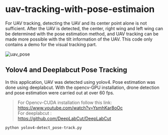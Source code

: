 # uav-tracking-with-pose-estimaion
For UAV tracking, detecting the UAV and its center point alone is not sufficient. After the UAV is detected, the center, right wing and left wing can be determined with the pose estimation method, and UAV tracking can be made more possible with the tilt information of the UAV. This code only contains a demo for the visual tracking part.

![uav_pose](https://github.com/KARAASLAN-AI/uav-tracking-with-pose-estimaion/blob/main/images/Untitled%20(2).gif)

##  Yolov4 and Deeplabcut Pose Tracking

In this application, UAV was detected using yolov4. Pose estimation was done using deeplabcut. With the opencv-GPU installation, drone detection and pose estimation were carried out at over 60 fps.

> For Opencv-CUDA installation follow this link: <br/>
https://www.youtube.com/watch?v=YsmhKar8oOc  <br/>
> For deeplabcut : <br/> https://github.com/DeepLabCut/DeepLabCut

```
python yolov4-detect_pose-track.py
```
